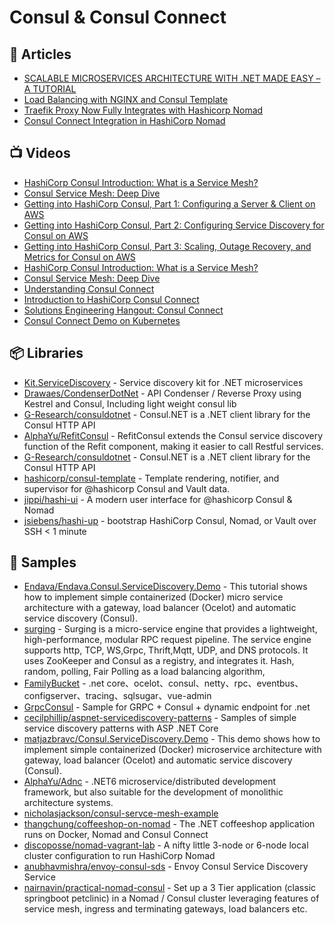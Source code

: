 
# Consul & Consul Connect

## 📕 Articles
- [SCALABLE MICROSERVICES ARCHITECTURE WITH .NET MADE EASY – A TUTORIAL](https://www.endava.com/en/blog/Engineering/2022/Scalable-Microservices-Architecture-with-NET-Made-Easy-a-Tutorial)
- [Load Balancing with NGINX and Consul Template](https://learn.hashicorp.com/tutorials/consul/load-balancing-nginx)
- [Traefik Proxy Now Fully Integrates with Hashicorp Nomad](https://traefik.io/blog/traefik-proxy-fully-integrates-with-hashicorp-nomad/)
- [Consul Connect Integration in HashiCorp Nomad](https://www.hashicorp.com/blog/consul-connect-integration-in-hashicorp-nomad)

## 📺 Videos
- [HashiCorp Consul Introduction: What is a Service Mesh?](https://www.youtube.com/watch?v=UpR-3GBTKsk)
- [Consul Service Mesh: Deep Dive](https://www.youtube.com/watch?v=Aq1uTozNajI)
- [Getting into HashiCorp Consul, Part 1: Configuring a Server & Client on AWS](https://www.youtube.com/watch?v=_lIJg0c5les)
- [Getting into HashiCorp Consul, Part 2: Configuring Service Discovery for Consul on AWS](https://www.youtube.com/watch?v=2PUMjq9-dyk)
- [Getting into HashiCorp Consul, Part 3: Scaling, Outage Recovery, and Metrics for Consul on AWS](https://www.youtube.com/watch?v=_lIJg0c5les)
- [HashiCorp Consul Introduction: What is a Service Mesh?](https://www.youtube.com/watch?v=UpR-3GBTKsk)
- [Consul Service Mesh: Deep Dive](https://www.youtube.com/watch?v=Aq1uTozNajI)
- [Understanding Consul Connect](https://www.youtube.com/watch?v=UpR-3GBTKsk)
- [Introduction to HashiCorp Consul Connect](https://www.youtube.com/watch?v=8T8t4-hQY74)
- [Solutions Engineering Hangout: Consul Connect](https://www.youtube.com/watch?v=QGuzMNC7vnc)
- [Consul Connect Demo on Kubernetes](https://www.youtube.com/watch?v=NEEnUnjheI4)

## 📦 Libraries
- [Kit.ServiceDiscovery](https://github.com/Chatham/Kit.ServiceDiscovery) - Service discovery kit for .NET microservices
- [Drawaes/CondenserDotNet](https://github.com/Drawaes/CondenserDotNet) - API Condenser / Reverse Proxy using Kestrel and Consul, Including light weight consul lib
- [G-Research/consuldotnet](https://github.com/G-Research/consuldotnet) - Consul.NET is a .NET client library for the Consul HTTP API
- [AlphaYu/RefitConsul](https://github.com/AlphaYu/RefitConsul) - RefitConsul extends the Consul service discovery function of the Refit component, making it easier to call Restful services.
- [G-Research/consuldotnet](https://github.com/G-Research/consuldotnet) - Consul.NET is a .NET client library for the Consul HTTP API
- [hashicorp/consul-template](https://github.com/hashicorp/consul-template) - Template rendering, notifier, and supervisor for @hashicorp Consul and Vault data.
- [jippi/hashi-ui](https://github.com/jippi/hashi-ui) - A modern user interface for @hashicorp Consul & Nomad
- [jsiebens/hashi-up](https://github.com/jsiebens/hashi-up) - bootstrap HashiCorp Consul, Nomad, or Vault over SSH < 1 minute
## 🚀 Samples
- [Endava/Endava.Consul.ServiceDiscovery.Demo](https://github.com/Endava/Endava.Consul.ServiceDiscovery.Demo) - This tutorial shows how to implement simple containerized (Docker) micro service architecture with a gateway, load balancer (Ocelot) and automatic service discovery (Consul).
- [surging](https://github.com/fanliang11/surging) - Surging is a micro-service engine that provides a lightweight, high-performance, modular RPC request pipeline. The service engine supports http, TCP, WS,Grpc, Thrift,Mqtt, UDP, and DNS protocols. It uses ZooKeeper and Consul as a registry, and integrates it. Hash, random, polling, Fair Polling as a load balancing algorithm,
- [FamilyBucket](https://github.com/q315523275/FamilyBucket) - .net core、ocelot、consul、netty、rpc、eventbus、configserver、tracing、sqlsugar、vue-admin
- [GrpcConsul](https://github.com/pchalamet/GrpcConsul) - Sample for GRPC + Consul + dynamic endpoint for .net
- [cecilphillip/aspnet-servicediscovery-patterns](https://github.com/cecilphillip/aspnet-servicediscovery-patterns) - Samples of simple service discovery patterns with ASP .NET Core
- [matjazbravc/Consul.ServiceDiscovery.Demo](https://github.com/matjazbravc/Consul.ServiceDiscovery.Demo)  - This demo shows how to implement simple containerized (Docker) microservice architecture with gateway, load balancer (Ocelot) and 
automatic service discovery (Consul).
- [AlphaYu/Adnc](https://github.com/AlphaYu/Adnc) - .NET6 microservice/distributed development framework, but also suitable for the development of monolithic architecture systems.
- [nicholasjackson/consul-servce-mesh-example](https://github.com/nicholasjackson/consul-servce-mesh-example)
- [thangchung/coffeeshop-on-nomad](https://github.com/thangchung/coffeeshop-on-nomad) - The .NET coffeeshop application runs on Docker, Nomad and Consul Connect
- [discoposse/nomad-vagrant-lab](https://github.com/discoposse/nomad-vagrant-lab) - A nifty little 3-node or 6-node local cluster configuration to run HashiCorp Nomad
- [anubhavmishra/envoy-consul-sds](https://github.com/anubhavmishra/envoy-consul-sds) - Envoy Consul Service Discovery Service
- [nairnavin/practical-nomad-consul](https://github.com/nairnavin/practical-nomad-consul) - Set up a 3 Tier application (classic springboot petclinic) in a Nomad / Consul cluster leveraging features of service mesh, ingress and terminating gateways, load balancers etc.